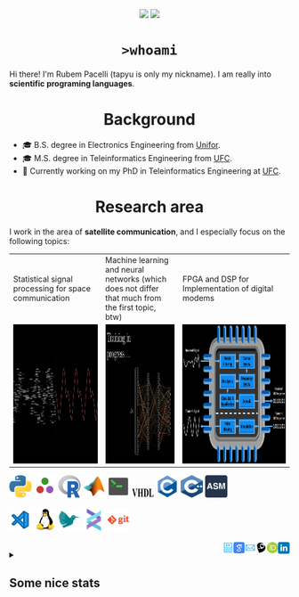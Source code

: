 <!--
**tapyu/tapyu** is a ✨ _special_ ✨ repository because its `README.md` (this file) appears on your GitHub profile.

That is what I'm using to make the this Markdown:

*** About wakatime *** (./.github/workflows/waka-readme-stats.yml or the "Waka Readme" github action):
- How To Use Github's New Personal README and Wakatime: https://www.youtube.com/watch?v=jazcHIaitfE
- Adding Weekly Coding Stats to your GitHub Readme Profile: https://www.youtube.com/watch?v=sZi8MmQP3MY

*** About updating README.md with recent activities *** (./.github/workflows/update-readme-recent-activities.yml or the "Update README with recent activities" github action)
- How To Create An Amazing Profile ReadMe With GitHub Actions -> https://www.youtube.com/watch?v=ECuqb5Tv9qI

*** about deploying your own vercel instance (it is the "GitHub Performance" section of my README.dm) ***
1 -> https://github.com/anuraghazra/github-readme-stats#deploy-on-your-own-vercel-instance
2 -> https://www.youtube.com/watch?v=n6d4KHSKqGk&t=107s
3 -> https://github.com/tapyu/github-readme-stats/blob/master/vercel.json
4 -> https://vercel.com/docs/cli#project-configuration
5 -> https://github.com/abhisheknaiidu/awesome-github-profile-readme

*** other things ***
- awesome-github-profile-readme: https://github.com/abhisheknaiidu/awesome-github-profile-readme
- Shelds.io: https://github.com/badges/shields

-->

<p align='center'>
    <img align='center' src="https://img.shields.io/github/followers/tapyu?style=social">
    <img align='center' src="https://visitor-badge.glitch.me/badge?page_id=tapyu.visitor-badge">
</p>

<h1 align="center"><code>>whoami</code> </h1>
Hi there! I'm Rubem Pacelli (tapyu is only my nickname). I am really into <b>scientific programing languages</b>.
<h1 align="center">Background</h1>
<ul>
  <li>🎓 B.S. degree in Electronics Engineering from <a href="https://unifor.br/">Unifor</a>.</li>
  <li>🎓 M.S. degree in Teleinformatics Engineering from <a href="http://www.ufc.br/">UFC</a>.</li>
  <li>🔬 Currently working on my PhD in Teleinformatics Engineering at <a href="http://www.ufc.br/">UFC</a>.</li>
</ul>
<h1 align="center">Research area</h1>
I work in the area of <b>satellite communication</b>, and I especially focus on the following topics:
<table>
  <tr>
    <td width="250">Statistical signal processing for space communication</td>
     <td width="250">Machine learning and neural networks (which does not differ that much from the first topic, btw)</td>
     <td width="350">FPGA and DSP for Implementation of digital modems</td>
  </tr>
  <tr>
    <td valign="top" align="center"><img height="250" width="250" src="figs/signal.gif"></td>
    <td valign="middle" align="center"><img height="250" width="250" src="figs/test.gif"></td>
    <td valign="top" align="center"><img height="250" width="900" src="figs/embedded systems microprocessor.png"></td>
  </tr>
</table>

<code><a href="https://www.python.org/"><img height="40" width="40" alt="python" src="figs/python_colorful.svg"></a></code>
<code><a href="https://julialang.org/"><img height="40" width="40" alt="Julia programming language" src="figs/julia.svg"></a></code>
<code><a href="https://www.r-project.org/"><img height="40" width="40" alt="R programming language" src="figs/r_colorful.svg"></a></code>
<code><a href="https://www.mathworks.com/products/matlab.html"><img height="40" width="40" alt="matlab" src="figs/icons8-matlab.svg"></a></code>
<code><a href="https://en.wikipedia.org/wiki/Shell_script"><img height="40" width="40" alt="Unix shell scripting" src="figs/utilities-x-terminal.svg"></a></code>
<code><a href="https://en.wikipedia.org/wiki/VHDL"><img height="20" width="40" width="40" alt="VHDL" src="figs/VHDL.jfif"></a></code>
<code><a href="https://en.wikipedia.org/wiki/C_(programming_language)"><img height="40" width="40" alt="C programming language" src="figs/c_colorful.svg"></a></code>
<code><a href="https://en.wikipedia.org/wiki/C%2B%2B"><img height="40" width="40" alt="C++ programming language" src="figs/cpp_colorful.svg"></a></code>
<code><a href="https://en.wikipedia.org/wiki/Assembly_language"><img height="40" width="40" alt="assembly" src="figs/assembly.png"></a></code>
<br>
<br>
<code><a href="https://code.visualstudio.com/"><img height="40" width="40" alt="visual studio code" src="figs/vscode_colorful.svg"></a></code>
<code><a href="https://www.linux.org/"><img height="40" alt="linux" src="figs/linux_colorful.svg"></a></code>
<code><a href="https://www.latex-project.org/"><img height="40" width="40" alt="latex" src="figs/icons8-latex.svg"></a></code>
<code><a href="https://docs.helix-editor.com/"><img height="40" width="40" alt="helix-editor" src="figs/helix.png"></a></code>
<code><a href="https://git-scm.com/"><img height="40" alt="git" width="40" src="figs/git.svg"></a></code>
<br>
<br>
<a href="https://www.linkedin.com/in/rubem-pacelli/">
  <img align="right" alt="Tapyu | Linkedin" width="21px" src="figs/linkedin_colorful.svg" />
</a>
<a href="https://orcid.org/0000-0001-5933-8565">
  <img align="right" alt="Tapyu | Orcid" width="20px" src="figs/orcid.svg" />
</a>
<a href="http://lattes.cnpq.br/0717252455115225">
  <img align="right" alt="Tapyu | Lattes" width="20px" src="figs/lattes.png" />
</a>
<a href="mailto:rubem.engenharia@gmail.com">
  <img align="right" alt="Tapyu | Email" width="20px" src="figs/email_blue.svg" />
</a>
<a href="https://scholar.google.com.br/citations?user=Kj6Gzs4AAAAJ&hl=pt-BR&oi=sra">
  <img align="right" alt="Tapyu | Google Scholar" width="20px" src="figs/google_schola_colorful.svg" />
</a>
<a href="https://github.com/tapyu/tapyu/blob/master/cv/Latex/cv.pdf">
  <img align="right" alt="Tapyu | Curriculum Vitae" width="20px" src="figs/curriculum-vitae_blue.svg" />
</a>
<details>
    <summary><h2>Some nice stats</h2></summary>
    <ul> <img src="https://github-readme-activity-graph.vercel.app/graph?username=tapyu&theme=react-dark" />
    <h3>GitHub Performance</h3>
    <table>
        <tr>
            <td> <img src="https://github-readme-stats-xi-six-31.vercel.app/api?username=tapyu&show_icons=true&count_private=true&hide_title=true&line_height=33&theme=react&border=61dafb&hide_border=true" /> </td>
            <td> <img src="https://github-readme-stats-xi-six-31.vercel.app/api/top-langs/?username=tapyu&hide=postscript,jupyter%20notebook,tex,html,makefile,typst&count_private=true&title_color=61dafb&text_color=ffffff&icon_color=61dafb&bg_color=20232a&layout=compact&border_color=61dafb&hide_border=true&langs_count=6" /> </td>
        </tr>
    </table>

### Wakatime stats
<!--START_SECTION:waka-->
![Code Time](http://img.shields.io/badge/Code%20Time-1%2C198%20hrs%207%20mins-blue)

**I'm a Night 🦉** 

```text
🌞 Morning                576 commits         ████░░░░░░░░░░░░░░░░░░░░░   17.90 % 
🌆 Daytime                1025 commits        ████████░░░░░░░░░░░░░░░░░   31.85 % 
🌃 Evening                938 commits         ███████░░░░░░░░░░░░░░░░░░   29.15 % 
🌙 Night                  679 commits         █████░░░░░░░░░░░░░░░░░░░░   21.10 % 
```
📅 **I'm Most Productive on Thursday** 

```text
Monday                   470 commits         ████░░░░░░░░░░░░░░░░░░░░░   14.61 % 
Tuesday                  478 commits         ████░░░░░░░░░░░░░░░░░░░░░   14.85 % 
Wednesday                434 commits         ███░░░░░░░░░░░░░░░░░░░░░░   13.49 % 
Thursday                 627 commits         █████░░░░░░░░░░░░░░░░░░░░   19.48 % 
Friday                   533 commits         ████░░░░░░░░░░░░░░░░░░░░░   16.56 % 
Saturday                 280 commits         ██░░░░░░░░░░░░░░░░░░░░░░░   08.70 % 
Sunday                   396 commits         ███░░░░░░░░░░░░░░░░░░░░░░   12.31 % 
```


📊 **This Week I Spent My Time On** 

```text
💬 Programming Languages: 
Python                   6 hrs 8 mins        █████████████████░░░░░░░░   66.27 % 
JSON                     1 hr 19 mins        ████░░░░░░░░░░░░░░░░░░░░░   14.23 % 
Bash                     42 mins             ██░░░░░░░░░░░░░░░░░░░░░░░   07.74 % 
Markdown                 37 mins             ██░░░░░░░░░░░░░░░░░░░░░░░   06.79 % 
C                        16 mins             █░░░░░░░░░░░░░░░░░░░░░░░░   02.96 % 

🔥 Editors: 
VS Code                  9 hrs 15 mins       █████████████████████████   100.00 % 

🐱‍💻 Projects: 
to-rm-data-science-templa5 hrs 41 mins       ███████████████░░░░░░░░░░   61.44 % 
zsh-activate-py-environme2 hrs 33 mins       ███████░░░░░░░░░░░░░░░░░░   27.67 % 
c-and-cpp-lessons        53 mins             ██░░░░░░░░░░░░░░░░░░░░░░░   09.64 % 
main                     5 mins              ░░░░░░░░░░░░░░░░░░░░░░░░░   00.95 % 
test                     1 min               ░░░░░░░░░░░░░░░░░░░░░░░░░   00.31 % 

💻 Operating System: 
Linux                    9 hrs 15 mins       █████████████████████████   100.00 % 
```


 Last Updated on 02/02/2024 18:36:55 UTC
<!--END_SECTION:waka-->

### Recent GitHub Activity
<!--START_SECTION:activity-->
1. 🗣 Commented on [#18](https://github.com/khuyentran1401/data-science-template/pull/18#issuecomment-1925023433) in [khuyentran1401/data-science-template](https://github.com/khuyentran1401/data-science-template)
2. 🗣 Commented on [#18](https://github.com/khuyentran1401/data-science-template/pull/18#issuecomment-1925022978) in [khuyentran1401/data-science-template](https://github.com/khuyentran1401/data-science-template)
3. ❗ Opened issue [#3](https://github.com/BruninLima/PydaptiveFiltering/issues/3) in [BruninLima/PydaptiveFiltering](https://github.com/BruninLima/PydaptiveFiltering)
4. 🗣 Commented on [#8](https://github.com/khuyentran1401/data-science-template/issues/8#issuecomment-1916936906) in [khuyentran1401/data-science-template](https://github.com/khuyentran1401/data-science-template)
5. 🗣 Commented on [#8](https://github.com/khuyentran1401/data-science-template/issues/8#issuecomment-1916899914) in [khuyentran1401/data-science-template](https://github.com/khuyentran1401/data-science-template)
<!--END_SECTION:activity-->

### Latest Youtube Video 📺
<!-- YOUTUBE:START -->
- [The map of Electronics Engineering](https://www.youtube.com/watch?v=rL5gUJJcSWA)
- [Anki+Clac: The best workflow to increase your English vocabulary](https://www.youtube.com/watch?v=9XNqNNM2AhI)
- [All-digital AFSK modem with Viterbi detection for TT&amp;C CubeSat transceiver - Portuguese audio](https://www.youtube.com/watch?v=FN3arSivyLI)
- [How to change the theme of MATLAB](https://www.youtube.com/watch?v=-ZjhzlEbLko)
<!-- YOUTUBE:END -->
</ul>
</details>
